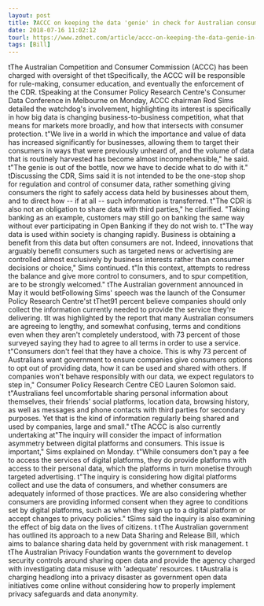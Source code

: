 ```yaml
---
layout: post
title: ?ACCC on keeping the data 'genie' in check for Australian consumers
date: 2018-07-16 11:02:12
tourl: https://www.zdnet.com/article/accc-on-keeping-the-data-genie-in-check-for-australian-consumers/
tags: [Bill]
---
```

 tThe Australian Competition and Consumer Commission (ACCC) has been charged with oversight of thet tSpecifically, the ACCC will be responsible for rule-making, consumer education, and eventually the enforcement of the CDR. tSpeaking at the Consumer Policy Research Centre's Consumer Data Conference in Melbourne on Monday, ACCC chairman Rod Sims detailed the watchdog's involvement, highlighting its interest is specifically in how big data is changing business-to-business competition, what that means for markets more broadly, and how that intersects with consumer protection. t"We live in a world in which the importance and value of data has increased significantly for businesses, allowing them to target their consumers in ways that were previously unheard of, and the volume of data that is routinely harvested has become almost incomprehensible," he said. t"The genie is out of the bottle, now we have to decide what to do with it." tDiscussing the CDR, Sims said it is not intended to be the one-stop shop for regulation and control of consumer data, rather something giving consumers the right to safely access data held by businesses about them, and to direct how -- if at all -- such information is transferred. t"The CDR is also not an obligation to share data with third parties," he clarified. "Taking banking as an example, customers may still go on banking the same way without ever participating in Open Banking if they do not wish to. t"The way data is used within society is changing rapidly. Business is obtaining a benefit from this data but often consumers are not. Indeed, innovations that arguably benefit consumers such as targeted news or advertising are controlled almost exclusively by business interests rather than consumer decisions or choice," Sims continued. t"In this context, attempts to redress the balance and give more control to consumers, and to spur competition, are to be strongly welcomed." tThe Australian government announced in May it would betFollowing Sims' speech was the launch of the Consumer Policy Research Centre'st tThet91 percent believe companies should only collect the information currently needed to provide the service they're delivering. tIt was highlighted by the report that many Australian consumers are agreeing to lengthy, and somewhat confusing, terms and conditions even when they aren't completely understood, with 73 percent of those surveyed saying they had to agree to all terms in order to use a service. t"Consumers don't feel that they have a choice. This is why 73 percent of Australians want government to ensure companies give consumers options to opt out of providing data, how it can be used and shared with others. If companies won't behave responsibly with our data, we expect regulators to step in," Consumer Policy Research Centre CEO Lauren Solomon said. t"Australians feel uncomfortable sharing personal information about themselves, their friends' social platforms, location data, browsing history, as well as messages and phone contacts with third parties for secondary purposes. Yet that is the kind of information regularly being shared and used by companies, large and small." tThe ACCC is also currently undertaking at"The inquiry will consider the impact of information asymmetry between digital platforms and consumers. This issue is important," Sims explained on Monday. t"While consumers don't pay a fee to access the services of digital platforms, they do provide platforms with access to their personal data, which the platforms in turn monetise through targeted advertising. t"The inquiry is considering how digital platforms collect and use the data of consumers, and whether consumers are adequately informed of those practices. We are also considering whether consumers are providing informed consent when they agree to conditions set by digital platforms, such as when they sign up to a digital platform or accept changes to privacy policies." tSims said the inquiry is also examining the effect of big data on the lives of citizens. t tThe Australian government has outlined its approach to a new Data Sharing and Release Bill, which aims to balance sharing data held by government with risk management. t tThe Australian Privacy Foundation wants the government to develop security controls around sharing open data and provide the agency charged with investigating data misuse with 'adequate' resources. t tAustralia is charging headlong into a privacy disaster as government open data initiatives come online without considering how to properly implement privacy safeguards and data anonymity.